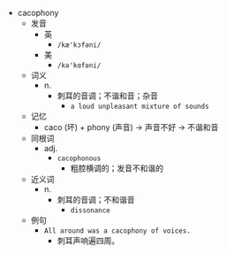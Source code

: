 - cacophony
  - 发音
    - 英
      - `/kæ'kɔfəni/`
    - 美
      - `/kə'kɑfəni/`
  - 词义
    - n.
      - 刺耳的音调；不谐和音；杂音
        - `a loud unpleasant mixture of sounds`
  - 记忆
    - caco (坏) + phony (声音) → 声音不好 → 不谐和音
  - 同根词
    - adj.
      - `cacophonous`
        - 粗腔横调的；发音不和谐的
  - 近义词
    - n.
      - 刺耳的音调；不和谐音
        - `dissonance`
  - 例句
    - `All around was a cacophony of voices.`
      - 刺耳声响遍四周。

